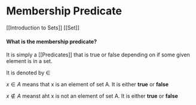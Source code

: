 # Membership Predicate

[[Introduction to Sets]]
[[Set]]


#### What is the membership predicate? 

It is simply a [[Predicates]] that is true or false depending on if some given element is in a set. 

It is denoted by $\in$

$x \in A$ means that x is an element of set A. It is either **true** or **false**

$x \notin A$ meanst aht x is not an element of set A. It is either **true** or **false**
